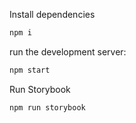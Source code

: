 Install dependencies

```bash
npm i
```

run the development server:

```bash
npm start
```

Run Storybook
```bash
npm run storybook
```

